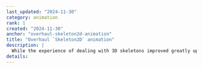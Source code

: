 ```yaml
---
last_updated: "2024-11-30"
category: animation
rank: 1
created: "2024-11-30"
anchor: "overhaul-skeleton2d-animation"
title: "Overhaul `Skeleton2D` animation"
description: |
  While the experience of dealing with 3D skeletons improved greatly upon the years, the same cannot be said of the 2D one. Our wish is to overhaul `Skeleton2D` animation in order to make it easier to animate and develop complex 2D figures.
details:
---
```

